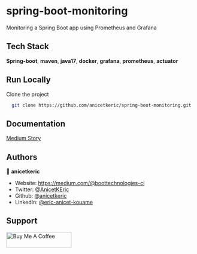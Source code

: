 # spring-boot-monitoring

Monitoring a Spring Boot app using Prometheus and Grafana

## Tech Stack

**Spring-boot**, **maven**, **java17**, **docker**, **grafana**, **prometheus**, **actuator**

## Run Locally

Clone the project

```bash
  git clone https://github.com/anicetkeric/spring-boot-monitoring.git
```

## Documentation

[Medium Story](https://boottechnologies-ci.medium.com/monitoring-a-spring-boot-app-using-prometheus-and-grafana-fbeb9d973667)

## Authors

👤 **anicetkeric**

* Website: https://medium.com/@boottechnologies-ci
* Twitter: [@AnicetKEric](https://twitter.com/AnicetKEric)
* Github: [@anicetkeric](https://github.com/anicetkeric)
* LinkedIn: [@eric-anicet-kouame](https://linkedin.com/in/eric-anicet-kouame-49029577)

## Support
<a href="https://www.buymeacoffee.com/boottechnou" target="_blank"><img src="https://cdn.buymeacoffee.com/buttons/default-orange.png" alt="Buy Me A Coffee" height="41" width="174"></a>
